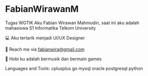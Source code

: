 # FabianWirawanM
Tugas WGTIK
Aku Fabian Wirawan Mahmudin, saat ini aku adalah mahasiswa S1 Informatika Telkom University

💻 Aku tertarik menjadi UI/UX Designer

📩 Reach me via fabianwira@gmail.com

🌟 Hobi ku adalah bermusik dan bermain games

Languages and Tools:
cplusplus go mysql oracle postgresql python  
